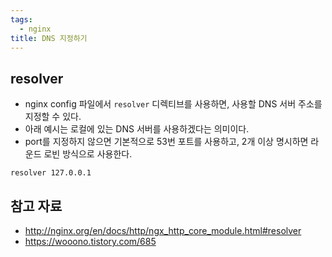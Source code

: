 ```yaml
---
tags:
  - nginx
title: DNS 지정하기
---
```



## resolver

- nginx config 파일에서 `resolver` 디렉티브를 사용하면, 사용할 DNS 서버 주소를 지정할 수 있다.
- 아래 예시는 로컬에 있는 DNS 서버를 사용하겠다는 의미이다.
- port를 지정하지 않으면 기본적으로 53번 포트를 사용하고, 2개 이상 명시하면 라운드 로빈 방식으로 사용한다.

```
resolver 127.0.0.1
```

## 참고 자료

- http://nginx.org/en/docs/http/ngx_http_core_module.html#resolver
- https://wooono.tistory.com/685
